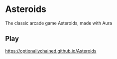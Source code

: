 # Asteroids

The classic arcade game Asteroids, made with Aura

## Play

https://optionallychained.github.io/Asteroids
